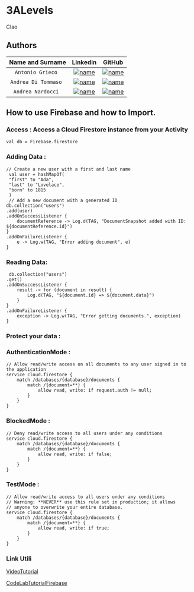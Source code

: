 # 3ALevels

CIao
## Authors


| **Name and Surname** | **Linkedin** | **GitHub** |
|:--------------------:| :---: | :---: |
|  `Antonio Grieco `   | [![name](https://github.com/nardoz-dev/projectName/blob/main/docs/sharedpictures/LogoIn.png)](https://www.linkedin.com/in/AntonioGrieco96) | [![name](https://github.com/nardoz-dev/projectName/blob/main/docs/sharedpictures/GitHubLogo.png)](https://github.com/AGrieco96) |
| `Andrea Di Tommaso ` | [![name](https://github.com/nardoz-dev/projectName/blob/main/docs/sharedpictures/LogoIn.png)](https://www.linkedin.com/in/andrea-ditommaso) | [![name](https://github.com/nardoz-dev/projectName/blob/main/docs/sharedpictures/GitHubLogo.png)](https://github.com/Ditommy2) |
|  `Andrea Nardocci `  | [![name](https://github.com/nardoz-dev/projectName/blob/main/docs/sharedpictures/LogoIn.png)](https://www.linkedin.com/in/andrea-nardocci) | [![name](https://github.com/nardoz-dev/projectName/blob/main/docs/sharedpictures/GitHubLogo.png)](https://github.com/nardoz-dev) |


## How to use Firebase and how to Import.

### Access : Access a Cloud Firestore instance from your Activity
```
val db = Firebase.firestore
```
### Adding Data : 
```
// Create a new user with a first and last name
 val user = hashMapOf(
 "first" to "Ada",
 "last" to "Lovelace",
 "born" to 1815
 )
 // Add a new document with a generated ID
db.collection("users")
.add(user)
.addOnSuccessListener { 
    documentReference -> Log.d(TAG, "DocumentSnapshot added with ID: ${documentReference.id}")
}
.addOnFailureListener { 
    e -> Log.w(TAG, "Error adding document", e)
}
 ```
### Reading Data:
``` 
 db.collection("users")
.get()
.addOnSuccessListener { 
    result -> for (document in result) {
        Log.d(TAG, "${document.id} => ${document.data}")
    }
}
.addOnFailureListener { 
    exception -> Log.w(TAG, "Error getting documents.", exception)
}
```

### Protect your data : 
### AuthenticationMode :
```
// Allow read/write access on all documents to any user signed in to the application
service cloud.firestore {
    match /databases/{database}/documents {
        match /{document=**} {
            allow read, write: if request.auth != null;
        }
    }
}
```
### BlockedMode :
```
// Deny read/write access to all users under any conditions
service cloud.firestore {
    match /databases/{database}/documents {
        match /{document=**} {
            allow read, write: if false;
        }
    }
}
```
### TestMode : 
```
// Allow read/write access to all users under any conditions
// Warning: **NEVER** use this rule set in production; it allows
// anyone to overwrite your entire database.
service cloud.firestore {
    match /databases/{database}/documents {
        match /{document=**} {
            allow read, write: if true;
        }
    }
}
```
### Link Utili 
[VideoTutorial](https://www.youtube.com/watch?v=kDZYIhNkQoM)

[CodeLabTutorialFirebase](https://firebase.google.com/codelabs/firestore-android?hl=it#5)
